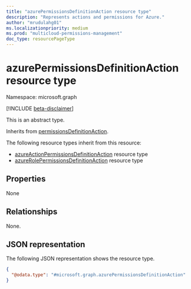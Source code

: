 ```yaml
---
title: "azurePermissionsDefinitionAction resource type"
description: "Represents actions and permissions for Azure."
author: "mrudulahg01"
ms.localizationpriority: medium
ms.prod: "multicloud-permissions-management"
doc_type: resourcePageType
---
```


# azurePermissionsDefinitionAction resource type

Namespace: microsoft.graph

[!INCLUDE [beta-disclaimer](../../includes/beta-disclaimer.md)]

This is an abstract type.

Inherits from [permissionsDefinitionAction](../resources/permissionsdefinitionaction.md).

The following resource types inherit from this resource:

- [azureActionPermissionsDefinitionAction](../resources/azureActionPermissionsDefinitionAction.md) resource type
- [azureRolePermissionsDefinitionAction](../resources/azureRolePermissionsDefinitionAction.md) resource type

## Properties
None

## Relationships
None.

## JSON representation
The following JSON representation shows the resource type.
<!-- {
  "blockType": "resource",
  "@odata.type": "microsoft.graph.azurePermissionsDefinitionAction"
}
-->
``` json
{
  "@odata.type": "#microsoft.graph.azurePermissionsDefinitionAction"
}
```

